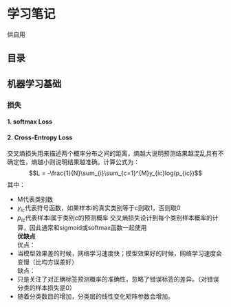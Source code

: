 # 学习笔记

供自用

## 目录

## 机器学习基础

### 损失

#### 1. softmax Loss
$$ $$
  

#### 2. Cross-Entropy Loss
交叉熵损失用来描述两个概率分布之间的距离，熵越大说明预测结果越混乱具有不确定性，熵越小则说明结果越准确。计算公式为：
$$L = -\frac{1}{N}\sum_{i}\sum_{c=1}^{M}y_{ic}log(p_{ic})$$
其中：
- M代表类别数
- $y_{ic}$代表符号函数，如果样本i的真实类别等于c则取1，否则取0
- $p_{ic}$代表样本i属于类别c的预测概率
交叉熵损失设计到每个类别样本概率的计算，因此通常和sigmoid或softmax函数一起使用  
**优缺点**  
优点：  
- 当模型效果差的时候，网络学习速度快；模型效果好的时候，网络学习速度会变慢（比均方误差好）  
缺点：  
- 只是关注了对正确标签预测概率的准确性，忽略了错误标签的差异。（对错误分类的样本损失是0）
- 随着分类数目的增加，分类层的线性变化矩阵参数会增加。  

